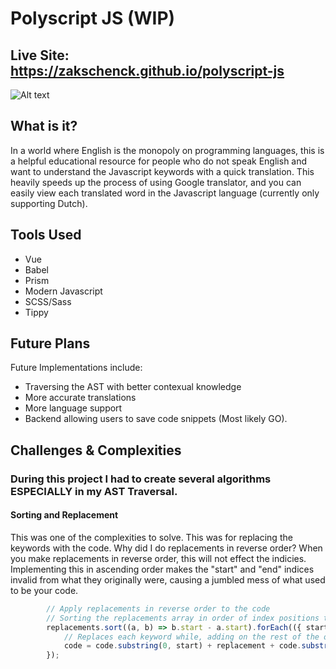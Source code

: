 # Polyscript JS (WIP)
## Live Site: https://zakschenck.github.io/polyscript-js

![Alt text]([https://i.ibb.co/PzbKQZp/Screenshot-2024-01-02-at-11-51-02-AM.png](https://ibb.co/RgJZhKv))

## What is it?
In a world where English is the monopoly on programming languages, this is a helpful educational resource for people who do not speak English and want to understand the Javascript keywords with a quick translation. This heavily speeds up the process of using Google translator, and you can easily view each translated word in the Javascript language (currently only supporting Dutch).

## Tools Used
* Vue
* Babel
* Prism
* Modern Javascript
* SCSS/Sass
* Tippy

## Future Plans
Future Implementations include:
* Traversing the AST with better contexual knowledge
* More accurate translations
* More language support
* Backend allowing users to save code snippets (Most likely GO).

## Challenges & Complexities
### During this project I had to create several algorithms ESPECIALLY in my AST Traversal. 
#### Sorting and Replacement
This was one of the complexities to solve. This was for replacing the keywords with the code. Why did I do replacements in reverse order? When you make replacements in reverse order, this will not effect the indicies. Implementing this in ascending order makes the "start" and "end" indices invalid from what they originally were, causing a jumbled mess of what used to be your code.
```js
        // Apply replacements in reverse order to the code
        // Sorting the replacements array in order of index positions to counteract issues 
        replacements.sort((a, b) => b.start - a.start).forEach(({ start, end, replacement }) => {
            // Replaces each keyword while, adding on the rest of the original code string
            code = code.substring(0, start) + replacement + code.substring(end);
        });
```

